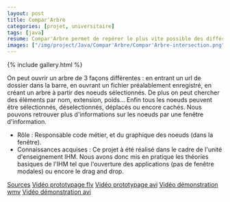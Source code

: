 ```yaml
---
layout: post
title: Compar'Arbre
categories: [projet, universitaire]
tags: [java]
resume: Compar'Arbre permet de repérer le plus vite possible des différences sur des arbres.
images: ["/img/project/Java/Compar'Arbre/Compar'Arbre-intersection.png"]
---
```

{% include gallery.html %}

On peut ouvrir un arbre de 3 façons différentes : en entrant un url de dossier dans la barre, en ouvrant un fichier préalablement enregistré, en créant un arbre à partir des noeuds sélectionnés. De plus on peut chercher des éléments par nom, extension, poids... Enfin tous les noeuds peuvent être sélectionnés, déselectionnés, déplacés ou encore cachés. Nous pouvons retrouver plus d'informations sur les noeuds par une fenêtre d'information.

* Rôle : Responsable code métier, et du graphique des noeuds (dans la fenêtre).
* Connaissances acquises : Ce projet à été réalisé dans le cadre de l'unité d'enseignement IHM. Nous avons donc mis en pratique les théories basiques de l'IHM tel que l'ouverture des applications (pas de fenêtre modales) ou encore le drag and drop.

<div class="container-link">
  <a href="/img/project/Java/Compar'Arbre/Compar'Arbre.zip" target="_blank">Sources</a>
  <a href="/img/project/Java/Compar'Arbre/compar'Arbre-previewPapier.flv" target="_blank">Vidéo prototypage flv</a>
  <a href="/img/project/Java/Compar'Arbre/compar'Arbre-previewPapier.avi" target="_blank">Vidéo prototypage avi</a>
  <a href="/img/project/Java/Compar'Arbre/Compar'arbre.wmv" target="_blank">Vidéo démonstration wmv</a>
  <a href="/img/project/Java/Compar'Arbre/Compar'arbre.avi" target="_blank">Vidéo démonstration avi</a>
</div>